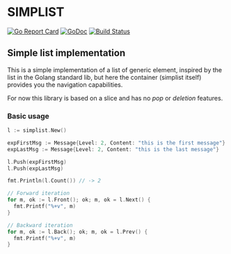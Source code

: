 # SIMPLIST

[![Go Report Card](https://goreportcard.com/badge/github.com/gekorob/simplist)](https://goreportcard.com/report/github.com/gekorob/simplist) [![GoDoc](https://godoc.org/github.com/gekorob/simplist?status.png)](http://godoc.org/github.com/gekorob/simplist) [![Build Status](https://travis-ci.org/gekorob/simplist.svg?branch=master)](https://travis-ci.org/gekorob/simplist)

## **Simp**le **list** implementation

This is a simple implementation of a list of generic element, inspired by the list in the Golang standard lib, but here the container (simplist itself) provides you the navigation capabilities.

For now this library is based on a slice and has no *pop* or *deletion* features.

### Basic usage

```go
l := simplist.New()

expFirstMsg := Message{Level: 2, Content: "this is the first message"}
expLastMsg := Message{Level: 2, Content: "this is the last message"}

l.Push(expFirstMsg)
l.Push(expLastMsg)

fmt.Println(l.Count()) // -> 2

// Forward iteration
for m, ok := l.Front(); ok; m, ok = l.Next() {
  fmt.Printf("%+v", m)
}

// Backward iteration
for m, ok := l.Back(); ok; m, ok = l.Prev() {
  fmt.Printf("%+v", m)
}

```
